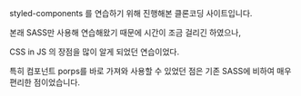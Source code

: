 styled-components 를 연습하기 위해 진행해본 클론코딩 사이트입니다.

본래 SASS만 사용해 연습해왔기 때문에 시간이 조금 걸리긴 하였으나, 

CSS in JS 의 장점을 많이 알게 되었던 연습이었다.

특히 컴포넌트 porps를 바로 가져와 사용할 수 있었던 점은 기존 SASS에 비하여 매우 편리한 점이었습니다. 

